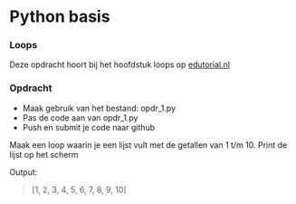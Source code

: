 # Python basis

### Loops
Deze opdracht hoort bij het hoofdstuk loops op [edutorial.nl](https://www.edutorial.nl)

### Opdracht

* Maak gebruik van het bestand: opdr_1.py
* Pas de code aan van opdr_1.py
* Push en submit je code naar github

Maak een loop waarin je een lijst vult met de getallen van 1 t/m 10.
Print de lijst op het scherm


Output:
>[1, 2, 3, 4, 5, 6, 7, 8, 9, 10]